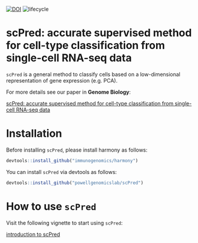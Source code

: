 [![DOI](https://zenodo.org/badge/206724827.svg)](https://zenodo.org/badge/latestdoi/206724827)
![lifecycle](https://img.shields.io/badge/lifecycle-maturing-blue.svg)

# scPred: accurate supervised method for cell-type classification from single-cell RNA-seq data


`scPred` is a general method to classify cells based on a low-dimensional 
representation of gene expression (e.g. PCA).

For more details see our paper in **Genome Biology**:

[scPred: accurate supervised method for cell-type classification from single-cell RNA-seq data](https://genomebiology.biomedcentral.com/articles/10.1186/s13059-019-1862-5)

# Installation

Before installing `scPred`, please install harmony as follows:

```r
devtools::install_github("immunogenomics/harmony")
```

You can install `scPred` via devtools as follows:

```r
devtools::install_github("powellgenomicslab/scPred")
```

# How to use `scPred`

Visit the following vignette to start using `scPred`:

[introduction to scPred](https://powellgenomicslab.github.io/scPred/introduction-to-scpred/)



